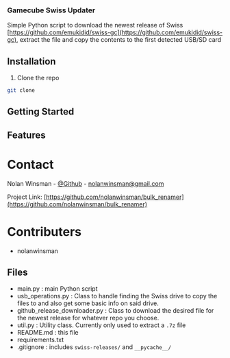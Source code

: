 ### Gamecube Swiss Updater

Simple Python script to download the newest release of Swiss [https://github.com/emukidid/swiss-gc](https://github.com/emukidid/swiss-gc), extract the file and copy the contents to the 
first detected USB/SD card


## Installation

1. Clone the repo
```sh
git clone 
```

## Getting Started

## Features

# Contact

Nolan Winsman - [@Github](https://github.com/nolanwinsman) - nolanwinsman@gmail.com

Project Link: [https://github.com/nolanwinsman/bulk_renamer](https://github.com/nolanwinsman/bulk_renamer)

# Contributers
- nolanwinsman

## Files

- main.py : main Python script
- usb_operations.py : Class to handle finding the Swiss drive to copy the files to and also get some basic info on said drive.
- github_release_downloader.py : Class to download the desired file for the newest release for whatever repo you choose.
- util.py : Utility class. Currently only used to extract a `.7z` file
- README.md : this file
- requirements.txt
- .gitignore : includes `swiss-releases/` and `__pycache__/`



